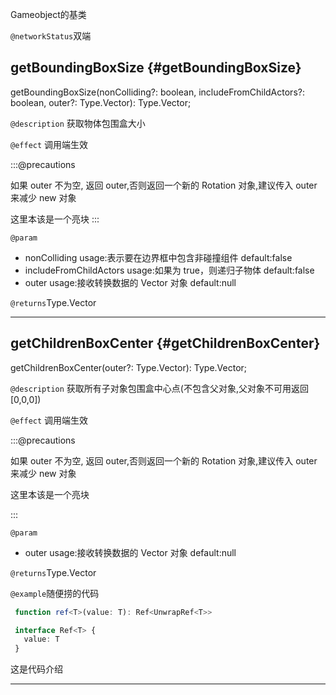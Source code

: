 
Gameobject的基类

`@networkStatus`双端

## getBoundingBoxSize {#getBoundingBoxSize}
getBoundingBoxSize(nonColliding?: boolean, includeFromChildActors?: boolean, outer?: Type.Vector): Type.Vector;

`@description` 
获取物体包围盒大小

`@effect` 
调用端生效

:::@precautions

如果 outer 不为空, 返回 outer,否则返回一个新的 Rotation 对象,建议传入 outer 来减少 new 对象

这里本该是一个亮块
:::

`@param`
- nonColliding usage:表示要在边界框中包含非碰撞组件 default:false
- includeFromChildActors usage:如果为 true，则递归子物体 default:false
- outer usage:接收转换数据的 Vector 对象 default:null

`@returns`Type.Vector

---

## getChildrenBoxCenter {#getChildrenBoxCenter}
getChildrenBoxCenter(outer?: Type.Vector): Type.Vector;

`@description` 获取所有子对象包围盒中心点(不包含父对象,父对象不可用返回[0,0,0])

`@effect` 调用端生效

:::@precautions

如果 outer 不为空, 返回 outer,否则返回一个新的 Rotation 对象,建议传入 outer 来减少 new 对象

这里本该是一个亮块

:::

`@param`
- outer usage:接收转换数据的 Vector 对象 default:null

`@returns`Type.Vector

 `@example`随便捞的代码
 ```ts
  function ref<T>(value: T): Ref<UnwrapRef<T>>

  interface Ref<T> {
    value: T
  }
  ```
这是代码介绍

---
